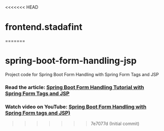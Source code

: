 <<<<<<< HEAD
# frontend.stadafint
=======
# spring-boot-form-handling-jsp
Project code for Spring Boot Form Handling with Spring Form Tags and JSP
### Read the article: [Spring Boot Form Handling Tutorial with Spring Form Tags and JSP](https://www.codejava.net/frameworks/spring-boot/spring-boot-form-handling-tutorial-with-spring-form-tags-and-jsp) 
### Watch video on YouTube: [Spring Boot Form Handling with Spring Form tags and JSP)](https://youtu.be/dvL7Xp01HYc)
>>>>>>> 7e7077d (Initial commit)
